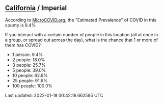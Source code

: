 
## [California](/united-states/california) / Imperial

According to [MicroCOVID.org](http://microcovid.org),
the "Estimated Prevalence" of COVID in this county is 9.4%

If you interact with a certain number of people in this location
(all at once in a group, or spread out across the day), what is the chance that
1 or more of them has COVID?

- 1 person: 9.4%
- 2 people: 18.0%
- 3 people: 25.7%
- 5 people: 39.0%
- 10 people: 62.8%
- 25 people: 91.6%
- 100 people: 100.0%

Last updated: 2022-01-18 00:42:19.662595 UTC
